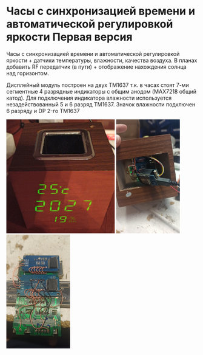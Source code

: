 Часы с синхронизацией времени и автоматической регулировкой яркости Первая версия
========================

Часы с синхронизацией времени и автоматической регулировкой яркости + датчики температуры, влажности, качества воздуха. В планах добавить RF передатчик (в пути) + отображение нахождения солнца над горизонтом.

Дисплейный модуль построен на двух TM1637 т.к. в часах стоят 7-ми сегментные 4 разрядные индикаторы с общим анодом (MAX7218 общий катод). Для подключения индикатора влажности используется незадействованный 5 и 6 разряд TM1637. Значок влажности подключен 6 разряду и DP 2-го TM1637

<img src="https://github.com/ananyevgv/Esphome-clock-NTP/blob/main/clock-1/1639051819484.jpg" height="300" alt="Часы">

<img src="https://github.com/ananyevgv/Esphome-clock-NTP/blob/main/clock-1/1639051819497.jpg" height="300" alt="Часы">

<img src="https://github.com/ananyevgv/Esphome-clock-NTP/blob/main/clock-1/1639051819501.jpg" height="300" alt="Часы">
